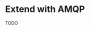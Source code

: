 # Extend with AMQP

<!--
https://github.com/amqp-node/amqplib

https://github.com/search?q=path%3A.env%20content%3ADATABASE_URL%20content%3ARABBITMQ%20content%3ANEXT_PUBLIC&type=code
-->

TODO
